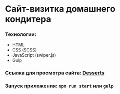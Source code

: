 # Сайт-визитка домашнего кондитера

### Технологии:

- HTML
- CSS (SCSS)
- JavaScript (swiper.js)
- Gulp

### Ссылка для просмотра сайта: [Desserts](https://desserts-aristov.netlify.app/ "Сайт на Netlify")

### Запуск приложения: `npm run start` или `gulp`
